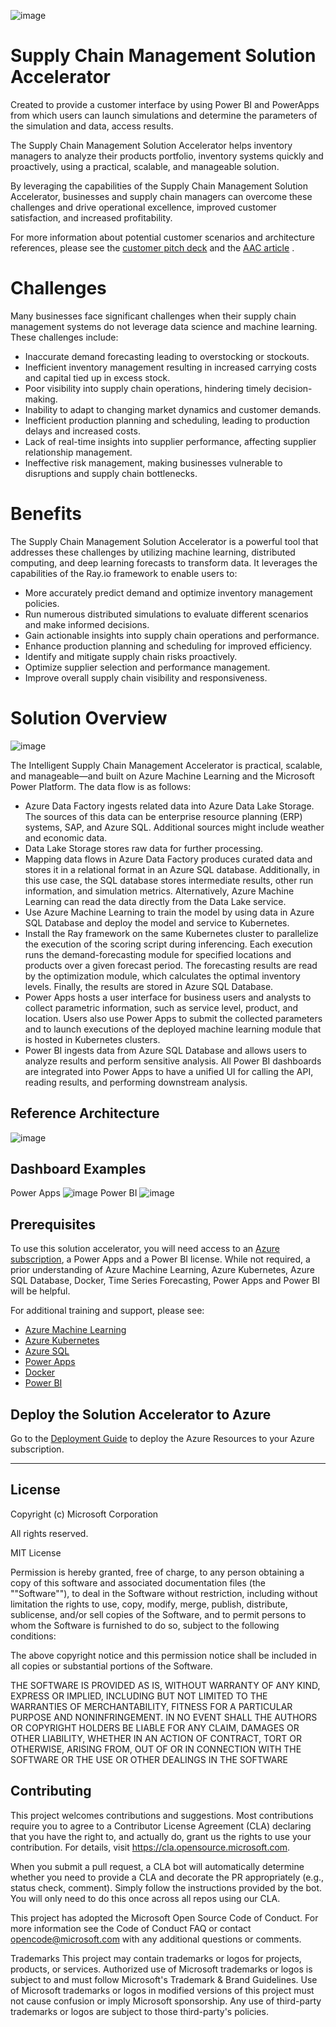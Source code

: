 ![image](https://user-images.githubusercontent.com/21693360/236896617-57b9c503-9ac7-4ecf-9862-cb3728f222c2.png)

# Supply Chain Management Solution Accelerator

Created to provide a customer interface by using Power BI and PowerApps from which users can launch simulations and determine the parameters of the simulation and data, access results. 

The Supply Chain Management Solution Accelerator helps inventory managers to analyze their products portfolio, inventory systems quickly and proactively, using a practical, scalable, and manageable solution.

By leveraging the capabilities of the Supply Chain Management Solution Accelerator, businesses and supply chain managers can overcome these challenges and drive operational excellence, improved customer satisfaction, and increased profitability.

For more information about potential customer scenarios and architecture references, please see the [customer pitch deck](WIP) and the [AAC article](https://learn.microsoft.com/en-us/azure/architecture/example-scenario/analytics/optimize-inventory-forecast-demand) . 

# Challenges

Many businesses face significant challenges when their supply chain management systems do not leverage data science and machine learning. These challenges include:

- Inaccurate demand forecasting leading to overstocking or stockouts.
- Inefficient inventory management resulting in increased carrying costs and capital tied up in excess stock.
- Poor visibility into supply chain operations, hindering timely decision-making.
- Inability to adapt to changing market dynamics and customer demands.
- Inefficient production planning and scheduling, leading to production delays and increased costs.
- Lack of real-time insights into supplier performance, affecting supplier relationship management.
- Ineffective risk management, making businesses vulnerable to disruptions and supply chain bottlenecks.


# Benefits

The Supply Chain Management Solution Accelerator is a powerful tool that addresses these challenges by utilizing machine learning, distributed computing, and deep learning forecasts to transform data. It leverages the capabilities of the Ray.io framework to enable users to:

- More accurately predict demand and optimize inventory management policies.
- Run numerous distributed simulations to evaluate different scenarios and make informed decisions.
- Gain actionable insights into supply chain operations and performance.
- Enhance production planning and scheduling for improved efficiency.
- Identify and mitigate supply chain risks proactively.
- Optimize supplier selection and performance management.
- Improve overall supply chain visibility and responsiveness.

# Solution Overview

![image](https://github.com/MSUSAzureAccelerators/Intelligent-Supply-Chain-Management/blob/a123b155f0c6123778fd1f8aee800298cebd4254/assets/images/Picture2.png)

The Intelligent Supply Chain Management Accelerator is practical, scalable, and manageable—and built on Azure Machine Learning and the Microsoft Power Platform. The data flow is as follows:

- Azure Data Factory ingests related data into Azure Data Lake Storage. The sources of this data can be enterprise resource planning (ERP) systems, SAP, and Azure SQL. Additional sources might include weather and economic data.
- Data Lake Storage stores raw data for further processing.
- Mapping data flows in Azure Data Factory produces curated data and stores it in a relational format in an Azure SQL database. Additionally, in this use case, the SQL database stores intermediate results, other run information, and simulation metrics. Alternatively, Azure Machine Learning can read the data directly from the Data Lake service.
- Use Azure Machine Learning to train the model by using data in Azure SQL Database and deploy the model and service to Kubernetes.
- Install the Ray framework on the same Kubernetes cluster to parallelize the execution of the scoring script during inferencing. Each execution runs the demand-forecasting module for specified locations and products over a given forecast period. The forecasting results are read by the optimization module, which calculates the optimal inventory levels. Finally, the results are stored in Azure SQL Database.
- Power Apps hosts a user interface for business users and analysts to collect parametric information, such as service level, product, and location. Users also use Power Apps to submit the collected parameters and to launch executions of the deployed machine learning module that is hosted in Kubernetes clusters.
- Power BI ingests data from Azure SQL Database and allows users to analyze results and perform sensitive analysis. All Power BI dashboards are integrated into Power Apps to have a unified UI for calling the API, reading results, and performing downstream analysis.

## Reference Architecture
![image](https://github.com/MSUSAzureAccelerators/Intelligent-Supply-Chain-Management/blob/07eeee94574e0a10045b6c8bb96088338a519bf7/assets/images/Picture1.png)

## Dashboard Examples
Power Apps
![image](https://github.com/MSUSAzureAccelerators/Intelligent-Supply-Chain-Management/blob/07eeee94574e0a10045b6c8bb96088338a519bf7/assets/images/Picture3.png)
Power BI
![image](https://github.com/MSUSAzureAccelerators/Intelligent-Supply-Chain-Management/blob/07eeee94574e0a10045b6c8bb96088338a519bf7/assets/images/Picture4.png)

## Prerequisites
To use this solution accelerator, you will need access to an [Azure subscription](https://azure.microsoft.com/en-us/free/), a Power Apps and a Power BI license. While not required, a prior understanding of Azure Machine Learning, Azure Kubernetes, Azure SQL Database, Docker, Time Series Forecasting, Power Apps and Power BI will be helpful.

For additional training and support, please see:

- [Azure Machine Learning](https://azure.microsoft.com/en-us/products/machine-learning/#product-overview)
- [Azure Kubernetes](https://azure.microsoft.com/en-us/products/kubernetes-service/)
- [Azure SQL](https://azure.microsoft.com/en-us/products/azure-sql/)
- [Power Apps](https://powerapps.microsoft.com/en-us/)
- [Docker](https://www.docker.com/)
- [Power BI](https://azure.microsoft.com/en-us/products/power-bi/)
 

## Deploy the Solution Accelerator to Azure

Go to the [Deployment Guide](Deploy.md) to deploy the Azure Resources to your Azure subscription.


------

## License
Copyright (c) Microsoft Corporation

All rights reserved.

MIT License

Permission is hereby granted, free of charge, to any person obtaining a copy of this software and associated documentation files (the ""Software""), to deal in the Software without restriction, including without limitation the rights to use, copy, modify, merge, publish, distribute, sublicense, and/or sell copies of the Software, and to permit persons to whom the Software is furnished to do so, subject to the following conditions:

The above copyright notice and this permission notice shall be included in all copies or substantial portions of the Software.

THE SOFTWARE IS PROVIDED AS IS, WITHOUT WARRANTY OF ANY KIND, EXPRESS OR IMPLIED, INCLUDING BUT NOT LIMITED TO THE WARRANTIES OF MERCHANTABILITY, FITNESS FOR A PARTICULAR PURPOSE AND NONINFRINGEMENT. IN NO EVENT SHALL THE AUTHORS OR COPYRIGHT HOLDERS BE LIABLE FOR ANY CLAIM, DAMAGES OR OTHER LIABILITY, WHETHER IN AN ACTION OF CONTRACT, TORT OR OTHERWISE, ARISING FROM, OUT OF OR IN CONNECTION WITH THE SOFTWARE OR THE USE OR OTHER DEALINGS IN THE SOFTWARE

## Contributing
This project welcomes contributions and suggestions. Most contributions require you to agree to a Contributor License Agreement (CLA) declaring that you have the right to, and actually do, grant us the rights to use your contribution. For details, visit https://cla.opensource.microsoft.com.

When you submit a pull request, a CLA bot will automatically determine whether you need to provide a CLA and decorate the PR appropriately (e.g., status check, comment). Simply follow the instructions provided by the bot. You will only need to do this once across all repos using our CLA.

This project has adopted the Microsoft Open Source Code of Conduct. For more information see the Code of Conduct FAQ or contact opencode@microsoft.com with any additional questions or comments.

Trademarks
This project may contain trademarks or logos for projects, products, or services. Authorized use of Microsoft trademarks or logos is subject to and must follow Microsoft's Trademark & Brand Guidelines. Use of Microsoft trademarks or logos in modified versions of this project must not cause confusion or imply Microsoft sponsorship. Any use of third-party trademarks or logos are subject to those third-party's policies.
